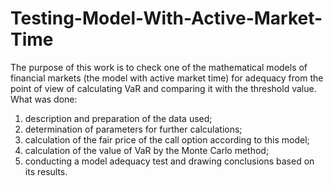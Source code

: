 # Testing-Model-With-Active-Market-Time

The purpose of this work is to check one of the mathematical models of financial markets (the model with active market time) for adequacy from the point of view of calculating VaR and comparing it with the threshold value.
What was done: 
1. description and preparation of the data used;
2. determination of parameters for further calculations;
3. calculation of the fair price of the call option according to this model;
4. calculation of the value of VaR by the Monte Carlo method;
5. conducting a model adequacy test and drawing conclusions based on its results.
